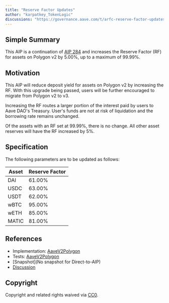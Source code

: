 ```yaml
---
title: "Reserve Factor Updates"
author: "karpatkey_TokenLogic"
discussions: "https://governance.aave.com/t/arfc-reserve-factor-updates-polygon-aave-v2/13937"
---
```


## Simple Summary

This AIP is a continuation of [AIP 284](https://app.aave.com/governance/proposal/284) and increases the Reserve Factor (RF) for assets on Polygon v2 by 5.00%, up to a maximum of 99.99%.

## Motivation

This AIP will reduce deposit yield for assets on Polygon v2 by increasing the RF. With this upgrade being passed, users will be further encouraged to migrate from Polygon v2 to v3.

Increasing the RF routes a larger portion of the interest paid by users to Aave DAO's Treasury. User's funds are not at risk of liquidation and the borrowing rate remains unchanged.

Of the assets with an RF set at 99.99%, there is no change. All other asset reserves will have the RF increased by 5%.

## Specification

The following parameters are to be updated as follows:

| Asset | Reserve Factor |
| ----- | -------------- |
| DAI   | 61.00%         |
| USDC  | 63.00%         |
| USDT  | 62.00%         |
| wBTC  | 95.00%         |
| wETH  | 85.00%         |
| MATIC | 81.00%         |

## References

- Implementation: [AaveV2Polygon](https://github.com/bgd-labs/aave-proposals-v3/blob/main/src/20240102_AaveV2Polygon_ReserveFactorUpdates/AaveV2Polygon_ReserveFactorUpdates_20240102.sol)
- Tests: [AaveV2Polygon](https://github.com/bgd-labs/aave-proposals-v3/blob/main/src/20240102_AaveV2Polygon_ReserveFactorUpdates/AaveV2Polygon_ReserveFactorUpdates_20240102.t.sol)
- [Snapshot](No snapshot for Direct-to-AIP)
- [Discussion](https://governance.aave.com/t/arfc-reserve-factor-updates-polygon-aave-v2/13937)

## Copyright

Copyright and related rights waived via [CC0](https://creativecommons.org/publicdomain/zero/1.0/).
